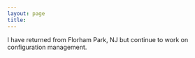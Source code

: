```yaml
---
layout: page
title: 
---
```

I have returned from Florham Park, NJ but continue to work on configuration management.
